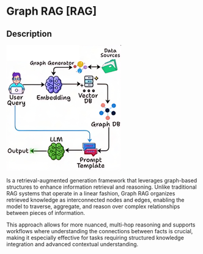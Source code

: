 # Graph RAG [RAG]

## Description

![](graph_rag/diagram.png)

Is a retrieval-augmented generation framework that leverages graph-based structures to enhance information retrieval and reasoning.
Unlike traditional RAG systems that operate in a linear fashion, Graph RAG organizes retrieved knowledge as interconnected nodes and edges, enabling the model to traverse, aggregate, and reason over complex relationships between pieces of information.

This approach allows for more nuanced, multi-hop reasoning and supports workflows where understanding the connections between facts is crucial, making it especially effective for tasks requiring structured knowledge integration and advanced contextual understanding.
